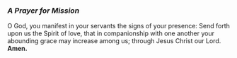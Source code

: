 ### _A Prayer for Mission_
O God, you manifest in your servants the signs of your presence: Send forth upon us the Spirit of love, that in companionship with one another your abounding grace may increase among us; through Jesus Christ our Lord. **Amen.**
